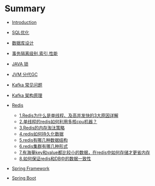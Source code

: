 # Summary

* [Introduction](README.md)

* [SQL优化](DB/sql.md)
* [数据库设计](DB/db_design.md)
* [事务隔离级别,索引,性能](DB/transaction.md)

* [JAVA 锁](JAVA/all_locks.md)
* [JVM 分代GC](JAVA/jvm.md)

* [Kafka 常见问题](Kafka/common_problems.md)
* [Kafka 架构原理](Kafka/architecture.md)

* [Redis](Redis/redis.md)
    * [1.Redis为什么是单线程、及高并发快的3大原因详解](Redis/redis.md#1redis为什么是单线程及高并发快的3大原因详解)
    * [2.单线程的redis如何利用多核cpu机器？](Redis/redis.md#2单线程的redis如何利用多核cpu机器)
    * [3.Redis的内存淘汰策略](Redis/redis.md#3redis的内存淘汰策略)
    * [4.redis如何持久化数据](Redis/redis.md#4redis如何持久化数据)
    * [5.redis有哪几种数据结构](Redis/redis.md#5redis有哪几种数据结构)
    * [6.redis集群有哪几种形式](Redis/redis.md#6redis集群有哪几种形式)
    * [7.有海量key和value都比较小的数据，在redis中如何存储才更省内存](Redis/redis.md#7有海量key和value都比较小的数据，在redis中如何存储才更省内存)
    * [8.如何保证redis和DB中的数据一致性](Redis/redis.md#8如何保证redis和db中的数据一致性)

* [Spring Framework]()
* [Spring Boot]()